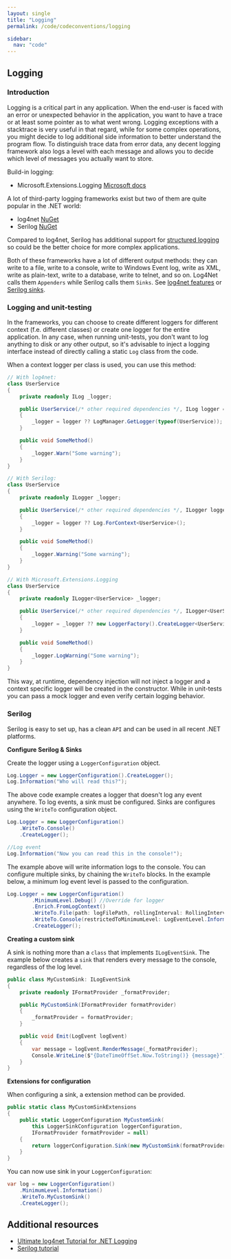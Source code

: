 ```yaml
---
layout: single
title: "Logging"
permalink: /code/codeconventions/logging

sidebar:
  nav: "code"
---
```


## Logging

### Introduction

Logging is a critical part in any application. When the end-user is faced with an error or unexpected behavior in the application, you want to have a trace or at least some pointer as to what went wrong. Logging exceptions with a stacktrace is very useful in that regard, while for some complex operations, you might decide to log additional side information to better understand the program flow. To distinguish trace data from error data, any decent logging framework also logs a level with each message and allows you to decide which level of messages you actually want to store.

Build-in logging:

- Microsoft.Extensions.Logging [Microsoft docs](https://docs.microsoft.com/en-us/dotnet/core/extensions/logging?tabs=command-line)

A lot of third-party logging frameworks exist but two of them are quite popular in the .NET world:

- log4net [NuGet](https://www.nuget.org/packages/log4net/)
- Serilog [NuGet](https://www.nuget.org/packages/serilog/)

Compared to log4net, Serilog has additional support for [structured logging](https://github.com/serilog/serilog/wiki/Structured-Data) so could be the better choice for more complex applications.

Both of these frameworks have a lot of different output methods: they can write to a file, write to a console, write to Windows Event log, write as XML, write as plain-text, write to a database, write to telnet, and so on. Log4Net calls them `Appenders` while Serilog calls them `Sinks`. See [log4net features](https://logging.apache.org/log4net/release/features.html) or [Serilog sinks](https://github.com/serilog/serilog/wiki/Provided-Sinks).

### Logging and unit-testing

In the frameworks, you can choose to create different loggers for different context (f.e. different classes) or create one logger for the entire application. In any case, when running unit-tests, you don't want to log anything to disk or any other output, so it's advisable to inject a logging interface instead of directly calling a static `Log` class from the code.

When a context logger per class is used, you can use this method:

```csharp
// With log4net:
class UserService
{
    private readonly ILog _logger;

    public UserService(/* other required dependencies */, ILog logger = null)
    {
        _logger = logger ?? LogManager.GetLogger(typeof(UserService));
    }

    public void SomeMethod()
    {
        _logger.Warn("Some warning");
    }
}

// With Serilog:
class UserService
{
    private readonly ILogger _logger;

    public UserService(/* other required dependencies */, ILogger logger = null)
    {
        _logger = logger ?? Log.ForContext<UserService>();
    }

    public void SomeMethod()
    {
        _logger.Warning("Some warning");
    }
}

// With Microsoft.Extensions.Logging
class UserService
{
    private readonly ILogger<UserService> _logger;

    public UserService(/* other required dependencies */, ILogger<UserService> logger = null)
    {
        _logger = _logger ?? new LoggerFactory().CreateLogger<UserService>();
    }

    public void SomeMethod()
    {
        _logger.LogWarning("Some warning");
    }
}
```

This way, at runtime, dependency injection will not inject a logger and a context specific logger will be created in the constructor. While in unit-tests you can pass a mock logger and even verify certain logging behavior.

### Serilog

Serilog is easy to set up, has a clean `API` and can be used in all recent .NET platforms.

**Configure Serilog & Sinks**

Create the logger using a `LoggerConfiguration` object.

```csharp
Log.Logger = new LoggerConfiguration().CreateLogger();
Log.Information("Who will read this?");
```

The above code example creates a logger that doesn't log any event anywhere. To log events, a sink must be configured.
Sinks are configures using the `WriteTo` configuration object.

```csharp
Log.Logger = new LoggerConfiguration()
    .WriteTo.Console()
    .CreateLogger();

//Log event
Log.Information("Now you can read this in the console!");
```

The example above will write information logs to the console.
You can configure multiple sinks, by chaining the `WriteTo` blocks. In the example below, a minimum log event level is passed to the configuration.

```csharp
Log.Logger = new LoggerConfiguration()
        .MinimumLevel.Debug() //Override for logger
        .Enrich.FromLogContext()
        .WriteTo.File(path: logFilePath, rollingInterval: RollingInterval.Day, outputTemplate: "[{Timestamp:HH:mm:ss} {Level:u3}] {Message:lj}{NewLine}{Exception}")
        .WriteTo.Console(restrictedToMinimumLevel: LogEventLevel.Information) //Override per sink
        .CreateLogger();
```

**Creating a custom sink**

A sink is nothing more than a `class` that implements `ILogEventSink`. The example below creates a `sink` that renders every message to the console, regardless of the log level.

```csharp
public class MyCustomSink: ILogEventSink
{
    private readonly IFormatProvider _formatProvider;

    public MyCustomSink(IFormatProvider formatProvider)
    {
        _formatProvider = formatProvider;
    }

    public void Emit(LogEvent logEvent)
    {
        var message = logEvent.RenderMessage(_formatProvider);
        Console.WriteLine($"{DateTimeOffSet.Now.ToString()} {message}");
    }
}
```

**Extensions for configuration**

When configuring a sink, a extension method can be provided.

```csharp
public static class MyCustomSinkExtensions
{
    public static LoggerConfiguration MyCustomSink(
        this LoggerSinkConfiguration loggerConfiguration,
        IFormatProvider formatProvider = null)
    {
        return loggerConfiguration.Sink(new MyCustomSink(formatProvider));
    }
}
```

You can now use sink in your `LoggerConfiguration`:

```csharp
var log = new LoggerConfiguration()
    .MinimumLevel.Information()
    .WriteTo.MyCustomSink()
    .CreateLogger();
```

## Additional resources

- [Ultimate log4net Tutorial for .NET Logging](https://stackify.com/log4net-guide-dotnet-logging/)
- [Serilog tutorial](https://blog.getseq.net/serilog-tutorial/)
